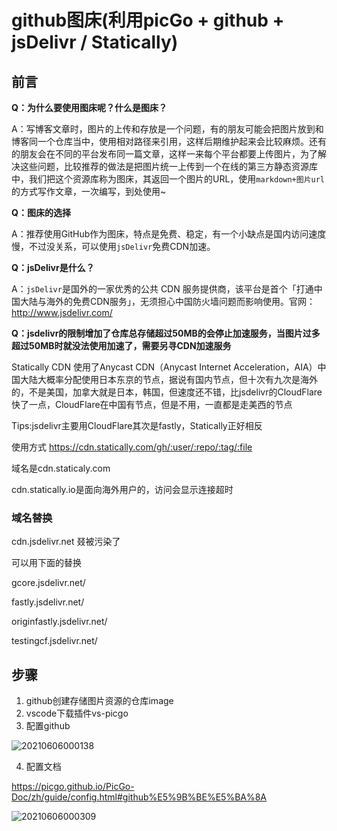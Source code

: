 # github图床(利用picGo + github +  jsDelivr / Statically)

## 前言

**Q：为什么要使用图床呢？什么是图床？**

A：写博客文章时，图片的上传和存放是一个问题，有的朋友可能会把图片放到和博客同一个仓库当中，使用相对路径来引用，这样后期维护起来会比较麻烦。还有的朋友会在不同的平台发布同一篇文章，这样一来每个平台都要上传图片，为了解决这些问题，比较推荐的做法是把图片统一上传到一个在线的第三方静态资源库中，我们把这个资源库称为图床，其返回一个图片的URL，使用`markdown+图片url`的方式写作文章，一次编写，到处使用~

**Q：图床的选择**

A：推荐使用GitHub作为图床，特点是免费、稳定，有一个小缺点是国内访问速度慢，不过没关系，可以使用`jsDelivr`免费CDN加速。

**Q：jsDelivr是什么？**

A：`jsDelivr`是国外的一家优秀的公共 CDN 服务提供商，该平台是首个「打通中国大陆与海外的免费CDN服务」，无须担心中国防火墙问题而影响使用。官网：<http://www.jsdelivr.com/>

**Q：jsdelivr的限制增加了仓库总存储超过50MB的会停止加速服务，当图片过多超过50MB时就没法使用加速了，需要另寻CDN加速服务**

Statically CDN 使用了Anycast CDN（Anycast Internet Acceleration，AIA）中国大陆大概率分配使用日本东京的节点，据说有国内节点，但十次有九次是海外的，不是美国，加拿大就是日本，韩国，但速度还不错，比jsdelivr的CloudFlare快了一点，CloudFlare在中国有节点，但是不用，一直都是走美西的节点

Tips:jsdelivr主要用CloudFlare其次是fastly，Statically正好相反

使用方式 https://cdn.statically.com/gh/:user/:repo/:tag/:file

域名是cdn.staticaly.com 

cdn.statically.io是面向海外用户的，访问会显示连接超时

### 域名替换

cdn.jsdelivr.net  叕被污染了

可以用下面的替换

gcore.jsdelivr.net/

fastly.jsdelivr.net/

originfastly.jsdelivr.net/

testingcf.jsdelivr.net/


## 步骤

1. github创建存储图片资源的仓库image
2. vscode下载插件vs-picgo
3. 配置github

![20210606000138](https://cdn.jsdelivr.net/gh/wu529778790/image/blog/20210606000138.png)

4. 配置文档
 
 https://picgo.github.io/PicGo-Doc/zh/guide/config.html#github%E5%9B%BE%E5%BA%8A

![20210606000309](https://cdn.jsdelivr.net/gh/wu529778790/image/blog/20210606000309.png)
